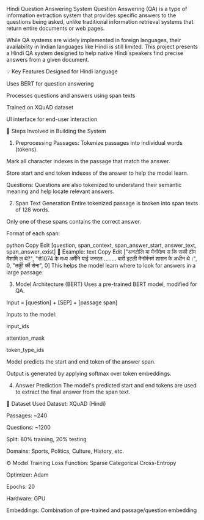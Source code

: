 Hindi Question Answering System
Question Answering (QA) is a type of information extraction system that provides specific answers to the questions being asked, unlike traditional information retrieval systems that return entire documents or web pages.

While QA systems are widely implemented in foreign languages, their availability in Indian languages like Hindi is still limited. This project presents a Hindi QA system designed to help native Hindi speakers find precise answers from a given document.

💡 Key Features
Designed for Hindi language

Uses BERT for question answering

Processes questions and answers using span texts

Trained on XQuAD dataset

UI interface for end-user interaction

🔧 Steps Involved in Building the System
1. Preprocessing
Passages:
Tokenize passages into individual words (tokens).

Mark all character indexes in the passage that match the answer.

Store start and end token indexes of the answer to help the model learn.

Questions:
Questions are also tokenized to understand their semantic meaning and help locate relevant answers.

2. Span Text Generation
Entire tokenized passage is broken into span texts of 128 words.

Only one of these spans contains the correct answer.

Format of each span:

python
Copy
Edit
[question, span_context, span_answer_start, answer_text, span_answer_exist]
📌 Example:
text
Copy
Edit
["अनटोलि या मेंनॉर्मन्र्म स कि सकी टीम मेंशामि ल थे?", 
 "से1074 के मध्य अर्मेनि याई जनरल …….. बारी इटली मेंनॉर्मनर्म शासन के अधीन थे।", 
 0, "तर्कीु र्की सेना", 0]
This helps the model learn where to look for answers in a large passage.

3. Model Architecture (BERT)
Uses a pre-trained BERT model, modified for QA.

Input = [question] + [SEP] + [passage span]

Inputs to the model:

input_ids

attention_mask

token_type_ids

Model predicts the start and end token of the answer span.

Output is generated by applying softmax over token embeddings.

4. Answer Prediction
The model's predicted start and end tokens are used to extract the final answer from the span text.

🧠 Dataset Used
Dataset: XQuAD (Hindi)

Passages: ~240

Questions: ~1200

Split: 80% training, 20% testing

Domains: Sports, Politics, Culture, History, etc.

⚙️ Model Training
Loss Function: Sparse Categorical Cross-Entropy

Optimizer: Adam

Epochs: 20

Hardware: GPU

Embeddings: Combination of pre-trained and passage/question embedding
